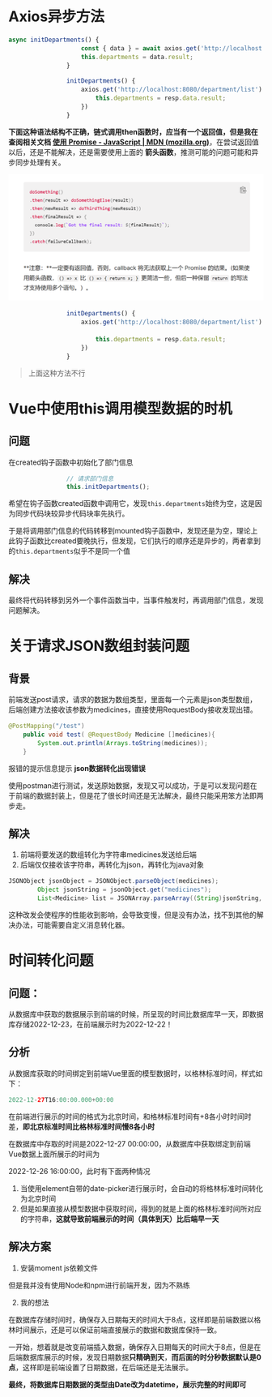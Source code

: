 # Axios异步方法

```js
async initDepartments() {
                    const { data } = await axios.get('http://localhost:8080/department/list');
                    this.departments = data.result;
                }
```

```js
                initDepartments() {
                    axios.get('http://localhost:8080/department/list').then(resp => {
                        this.departments = resp.data.result;
                    })
                }
```

**下面这种语法结构不正确，链式调用then函数时，应当有一个返回值，但是我在查阅相关文档  [使用 Promise - JavaScript | MDN (mozilla.org)](https://developer.mozilla.org/zh-CN/docs/Web/JavaScript/Guide/Using_promises#错误传递)**，在尝试返回值以后，还是不能解决，还是需要使用上面的 **箭头函数**，推测可能的问题可能和异步同步处理有关。

![image-20221225151226445](image-20221225151226445.png)

```js
                initDepartments() {
                    axios.get('http://localhost:8080/department/list').then(function (resp) {

                        this.departments = resp.data.result;
                    })
                }
```

> 上面这种方法不行

# Vue中使用this调用模型数据的时机

## 问题

在created钩子函数中初始化了部门信息

```js
                // 请求部门信息
                this.initDepartments();
```

希望在钩子函数created函数中调用它，发现`this.departments`始终为空，这是因为同步代码块较异步代码块率先执行。

于是将调用部门信息的代码转移到mounted钩子函数中，发现还是为空，理论上此钩子函数比created要晚执行，但发现，它们执行的顺序还是异步的，两者拿到的`this.departments`似乎不是同一个值

## 解决

最终将代码转移到另外一个事件函数当中，当事件触发时，再调用部门信息，发现问题解决。

# 关于请求JSON数组封装问题

## 背景

前端发送post请求，请求的数据为数组类型，里面每一个元素是json类型数组，后端创建方法接收该参数为medicines，直接使用RequestBody接收发现出错。

```java
@PostMapping("/test")
    public void test( @RequestBody Medicine []medicines){
        System.out.println(Arrays.toString(medicines));
    }
```

报错的提示信息提示 **json数据转化出现错误**

使用postman进行测试，发送原始数据，发现又可以成功，于是可以发现问题在于前端的数据封装上，但是花了很长时间还是无法解决，最终只能采用笨方法即两步走。

## 解决

1. 前端将要发送的数组转化为字符串medicines发送给后端
2. 后端仅仅接收该字符串，再转化为json，再转化为java对象

```java
JSONObject jsonObject = JSONObject.parseObject(medicines);
        Object jsonString = jsonObject.get("medicines");
        List<Medicine> list = JSONArray.parseArray((String)jsonString, Medicine.class);
```

这种改发会使程序的性能收到影响，会导致变慢，但是没有办法，找不到其他的解决办法，可能需要自定义消息转化器。

# 时间转化问题

## 问题：

从数据库中获取的数据展示到前端的时候，所呈现的时间比数据库早一天，即数据库存储2022-12-23，在前端展示时为2022-12-22！

## 分析

从数据库获取的时间绑定到前端Vue里面的模型数据时，以格林标准时间，样式如下：

```java
2022-12-27T16:00:00.000+00:00
```

在前端进行展示的时间的格式为北京时间，和格林标准时间有+8各小时时间时差，**即北京标准时间比格林标准时间慢8各小时**

在数据库中存取的时间是2022-12-27 00:00:00，从数据库中获取绑定到前端Vue数据上面所展示的时间为

2022-12-26 16:00:00，此时有下面两种情况

1. 当使用element自带的date-picker进行展示时，会自动的将格林标准时间转化为北京时间
2. 但是如果直接从模型数据中获取时间，得到的就是上面的格林标准时间所对应的字符串，**这就导致前端展示的时间（具体到天）比后端早一天**

## 解决方案

1. 安装moment js依赖文件

但是我并没有使用Node和npm进行前端开发，因为不熟练

2. 我的想法

在数据库存储时间时，确保存入日期每天的时间大于8点，这样即是前端数据以格林时间展示，还是可以保证前端直接展示的数据和数据库保持一致。

一开始，想着就是改变前端插入数据，确保存入日期每天的时间大于8点，但是在后端数据库展示的时候，发现日期数据**只精确到天**，**而后面的时分秒数据默认是0点**，这样即是前端设置了日期数据，在后端还是无法展示。

**最终，将数据库日期数据的类型由Date改为datetime，展示完整的时间即可**